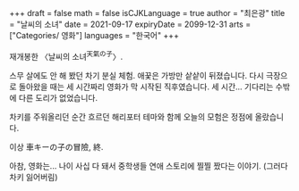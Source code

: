 +++
draft = false
math = false
isCJKLanguage = true
author = "최은광"
title = "날씨의 소녀"
date = 2021-09-17
expiryDate = 2099-12-31
arts = ["Categories/ 영화"]
languages = "한국어"
+++

재개봉한 〈날씨의 소녀<sup>天氣の子</sup>〉.

스무 살에도 안 해 봤던 차기 분실 체험. 애꿎은 가방만 샅샅이 뒤졌습니다. 다시 극장으로 돌아왔을 때는 세 시간짜리 영화가 막 시작된 직후였습니다. 세 시간... 기다리는 수밖에 다른 도리가 없었습니다.

차키를 주워올리던 순간 흐르던 해리포터 테마와 함께 오늘의 모험은 정점에 올랐습니다.

이상 車キーの子の冒險, 終.

아참, 영화는... 나이 사십 다 돼서 중학생들 연애 스토리에 찔찔 짰다는 이야기. (그러다 차키 잃어버림) 